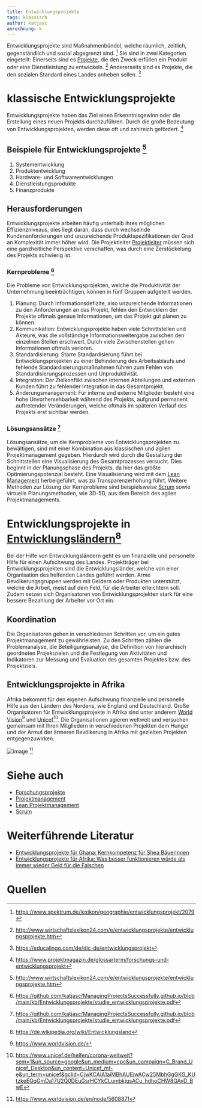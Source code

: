 ```yaml
---
title: Entwicklungsprojekte
tags: klassisch
author: katjasc
anrechnung: k
---
```


Entwicklungsprojekte sind Maßnahmenbündel, welche räumlich, zeitlich, gegenständlich und sozial abgegrenzt sind. [^1] Sie sind in zwei Kategorien eingeteilt: Einerseits sind es [Projekte](https://managingprojectssuccessfully.github.io/kb/Projekt.html), die den Zweck erfüllen ein Produkt oder eine Dienstleistung zu entwickeln. [^2] Andererseits sind es Projekte, die den sozialen Standard eines Landes anheben sollen. [^3]


# klassische Entwicklungsprojekte

Entwicklungsprojekte haben das Ziel einen Erkenntnisgewinn oder die Erstellung eines neuen Projekts durchzuführen. Durch die große Bedeutung von Entwicklungsprojekten, werden diese oft und zahlreich gefördert. [^4]

## Beispiele für Entwicklungsprojekte [^2]
1.	Systementwicklung
2.	Produktentwicklung
3.	Hardware- und Softwareentwicklungen
4.	Dienstleistungsprodukte
5.	Finanzprodukte 


## Herausforderungen 
Entwicklungsprojekte arbeiten häufig unterhalb ihres möglichen Effizienzniveaus, dies liegt daran, dass durch wechselnde Kundenanforderungen und unzureichende Produktspezifikationen der Grad an Komplexität immer höher wird. Die Projektleiter [Projektleiter](https://managingprojectssuccessfully.github.io/kb/Projektleiter.html) müssen sich eine ganzheitliche Perspektive verschaffen, was durch eine Zerstückelung des Projekts schwierig ist. 

### Kernprobleme [^5]
Die Probleme von Entwicklungsprojekten, welche die Produktivität der Unternehmung beeinträchtigen, können in fünf Gruppen aufgeteilt werden.
1.	Planung: Durch Informationsdefizite, also unzureichende Informationen zu den Anforderungen an das Projekt, fehlen den Entwicklern der Projekte oftmals genaue Informationen, um das Projekt gut planen zu können. 
2.	Kommunikation: Entwicklungsprojekte haben viele Schnittstellen und Akteure, was die vollständige Informationsweitergabe zwischen den einzelnen Stellen erschwert. Durch viele Zwischenstellen gehen Informationen oftmals verloren. 
3.	Standardisierung: Starre Standardisierung führt bei Entwicklungsprojekten zu einer Behinderung des Arbeitsablaufs und fehlende Standardisierungsmaßnahmen führen zum Fehlen von Standardisierungsprozessen und Unproduktivität. 
4.	Integration: Der Zielkonflikt zwischen internen Abteilungen und externen Kunden führt zu fehlender Integration in das Gesamtprojekt. 
5.	Änderungsmanagement: Für interne und externe Mitglieder besteht eine hohe Unvorhersehbarkeit während des Projekts, aufgrund permanent auftretender Veränderungen, welche oftmals im späteren Verlauf des Projekts erst sichtbar werden. 

### Lösungsansätze [^5]
Lösungsansätze, um die Kernprobleme von Entwicklungsprojekten zu bewältigen, sind mit einer Kombination aus klassischen und agilen Projektmanagement gegeben. Hierdurch wird durch die Gestaltung der Schnittstellen eine Visualisierung des Gesamtprozesses versucht. 
Dies beginnt in der Planungsphase des Projekts, da hier das größte Optimierungspotenzial besteht. Eine Visualisierung wird mit dem [Lean Management](https://github.com/ManagingProjectsSuccessfully/ManagingProjectsSuccessfully.github.io/blob/main/kb/Lean_Projektmanagement.md) herbeigeführt, was zu Transparenzerhöhung führt. 
Weitere Methoden zur Lösung der Kernprobleme sind beispielsweise [Scrum](https://github.com/ManagingProjectsSuccessfully/ManagingProjectsSuccessfully.github.io/blob/main/kb/SCRUM.md) sowie virtuelle Planungsmethoden, wie 3D-5D, aus dem Bereich des agilen Projektmanagements. 

# Entwicklungsprojekte in [Entwicklungsländern](https://de.wikipedia.org/wiki/Entwicklungsland)[^7]
Bei der Hilfe von Entwicklungsländern geht es um finanzielle und personelle Hilfe für einen Aufschwung des Landes. Projektträger bei Entwicklungsprojekten sind die Entwicklungsländer, welche von einer Organisation des helfenden Landes geführt werden. Arme Bevölkerungsgruppen werden mit Geldern oder Produkten unterstützt, welche die Arbeit, meist auf dem Feld, für die Arbeiter erleichtern soll. Zudem setzen sich Organisatoren von Entwicklungsprojekten stark für eine bessere Bezahlung der Arbeiter vor Ort ein.

## Koordination
Die Organisatoren gehen in verschiedenen Schritten vor, um ein gutes Projektmanagement zu gewährleisten. Zu den Schritten zählen die Problemanalyse, die Beteiligungsanalyse, die Definition von hierarchisch geordneten Projektzielen und die Festlegung von Aktivitäten und Indikatoren zur Messung und Evaluation des gesamten Projektes bzw. des Projektziels.

## Entwicklungsprojekte in Afrika 
Afrika bekommt für den eigenen Aufschwung finanzielle und personelle Hilfe aus den Ländern des Nordens, wie England und Deutschland. Große Organisatoren für Entwicklungsprojekte in Afrika sind unter anderem [World Vision](https://www.worldvision.de/)[^8] und [Unicef](https://www.unicef.de/helfen/corona-weltweit?sem=1&un_source=google&un_medium=cpc&un_campaign=C_Brand_Unicef_Desktop&un_content=Unicef_mt-e&un_term=unicef&gclid=CjwKCAiA1aiMBhAUEiwACw25MbhGgGKG_KUtzkeEQqGmDa17U2Q0DEuGsrHCYkCLumbkjgsACu_hdhoCHW8QAvD_BwE)[^9]. Die Organisationen agieren weltweit und versuchen gemeinsam mit Ihren Mitgliedern in verschiedenen Projekten dem Hunger und der Armut der ärmeren Bevölkerung in Afrika mit gezielten Projekten entgegenzuwirken.

![image](https://user-images.githubusercontent.com/92788192/140933964-7f8ca063-4692-41e5-8eb4-6f0e326acf9d.png) [^6]



# Siehe auch

* [Forschungsprojekte](https://github.com/ManagingProjectsSuccessfully/ManagingProjectsSuccessfully.github.io/blob/main/kb/Forschungsprojekte.md )
* [Projektmanagement](https://github.com/ManagingProjectsSuccessfully/ManagingProjectsSuccessfully.github.io/blob/251ed807e5e5129d54c5a8cebf672b80cdaa2185/kb/Projektmanagement.md)
* [Lean Projektmanagement](https://github.com/ManagingProjectsSuccessfully/ManagingProjectsSuccessfully.github.io/blob/main/kb/Lean_Projektmanagement.md)
* [Scrum](https://github.com/ManagingProjectsSuccessfully/ManagingProjectsSuccessfully.github.io/blob/main/kb/SCRUM.md)


# Weiterführende Literatur

* [Entwicklungsprojekte für Ghana: Kernkompetenz für Shea Bäuerinnen](https://www.faz.net/aktuell/gesellschaft/entwicklungsprojekt-in-ghana-kernkompetenz-fuer-shea-baeuerinnen-11485493.html )
* [Entwicklungsprojekte für Afrika: Was besser funktionieren würde als immer wieder Geld für die Falschen]( https://www.spiegel.de/ausland/entwicklungsprojekte-fuer-afrika-was-wirklich-helfen-wuerde-a-11767c47-e20d-44cf-b15f-554b5fc7d7a4)


# Quellen

[^1]:	https://www.spektrum.de/lexikon/geographie/entwicklungsprojekt/2079 

[^2]:	http://www.wirtschaftslexikon24.com/e/entwicklungsprojekte/entwicklungsprojekte.htm 

[^3]: https://educalingo.com/de/dic-de/entwicklungsprojekt

[^4]: https://www.projektmagazin.de/glossarterm/forschungs-und-entwicklungsprojekt

[^5]: https://github.com/katjasc/ManagingProjectsSuccessfully.github.io/blob/main/kb/Entwicklungsprojekte/studie_entwicklungsprojekte.pdf

[^6]: https://www.worldvision.de/en/node/5608871

[^7]: https://de.wikipedia.org/wiki/Entwicklungsland

[^8]: https://www.worldvision.de/

[^9]: https://www.unicef.de/helfen/corona-weltweit?sem=1&un_source=google&un_medium=cpc&un_campaign=C_Brand_Unicef_Desktop&un_content=Unicef_mt-e&un_term=unicef&gclid=CjwKCAiA1aiMBhAUEiwACw25MbhGgGKG_KUtzkeEQqGmDa17U2Q0DEuGsrHCYkCLumbkjgsACu_hdhoCHW8QAvD_BwE
